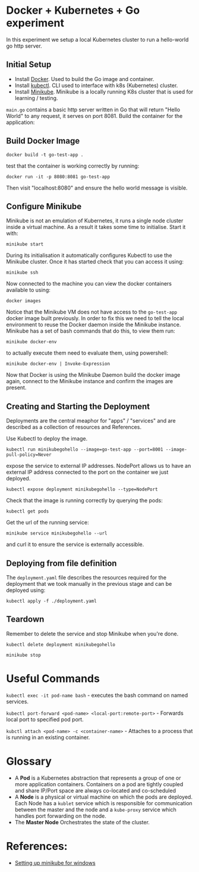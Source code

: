 # Docker + Kubernetes + Go experiment

In this experiment we setup a local Kubernetes cluster to run a hello-world go http server.

## Initial Setup

- Install [Docker](https://www.docker.com/get-started). Used to build the Go image and container.
- Install [kubectl](https://kubernetes.io/docs/tasks/tools/install-kubectl/#install-kubectl-on-windows). CLI used to interface with k8s (Kubernetes) cluster.
- Install [Minikube](https://kubernetes.io/docs/tasks/tools/install-minikube/). Minikube is a locally running K8s cluster that is used for learning / testing.

`main.go` contains a basic http server written in Go that will return "Hello World" to any request, it serves on port 8081. Build the container for the application:

## Build Docker Image

`docker build -t go-test-app .`

test that the container is working correctly by running:

`docker run -it -p 8080:8081 go-test-app`

Then visit "localhost:8080" and ensure the hello world message is visible.

## Configure Minikube

Minikube is not an emulation of Kubernetes, it runs a single node cluster inside a virtual machine. As a result it takes some time to initialise.  Start it with:

`minikube start`

During its initialisation it automatically configures Kubectl to use the Minikube cluster. Once it has started check that you can access it using:

`minikube ssh`

Now connected to the machine you can view the docker containers available to using:

`docker images`

Notice that the Minikube VM does not have access to the `go-test-app` docker image built previously. In order to fix this we need to tell the local environment to reuse the Docker daemon inside the Minikube instance. Minikube has a set of bash commands that do this, to view them run:

`minikube docker-env`

to actually execute them need to evaluate them, using powershell:

`minikube docker-env | Invoke-Expression`

Now that Docker is using the Minikube Daemon build the docker image again, connect to the Minikube instance and confirm the images are present.

## Creating and Starting the Deployment
Deployments are the central meaphor for "apps" / "services" and are described as a collection of resources and References.

Use Kubectl to deploy the image.

`kubectl run minikubegohello --image=go-test-app --port=8001 --image-pull-policy=Never`

expose the service to external IP addresses. NodePort allows us to have an external IP address connected to the port on the container we just deployed.

`kubectl expose deployment minikubegohello --type=NodePort`

Check that the image is running correctly by querying the pods:

`kubectl get pods`

Get the url of the running service:

`minikube service minikubegohello --url`

and curl it to ensure the service is externally accessible.

## Deploying from file definition
The `deployment.yaml` file describes the resources required for the deployment that we took manually in the previous stage and can be deployed using:

`kubectl apply -f ./deployment.yaml`

## Teardown

Remember to delete the service and stop Minikube when you're done.

`kubectl delete deployment minikubegohello`

`minikube stop`

# Useful Commands

`kubectl exec -it pod-name bash` - executes the bash command on named services.

`kubectl port-forward <pod-name> <local-port:remote-port>` - Forwards local port to specified pod port.

`kubctl attach <pod-name> -c <container-name>` - Attaches to a process that is running in an existing container.


# Glossary
- A **Pod** is a Kubernetes abstraction that represents a group of one or more application containers. Containers on a pod are tightly coupled and share IP/Port space are always co-located and co-scheduled
- A **Node** is a physical or virtual machine on which the pods are deployed. Each Node has a `kublet` service which is responsible for communication between the master and the node and a `kube-proxy` service which handles port forwarding on the node.
- The **Master Node** Orchestrates the state of the cluster.

# References:
- [Setting up minikube for windows](https://medium.com/@maumribeiro/running-your-own-docker-images-in-minikube-for-windows-ea7383d931f6)
